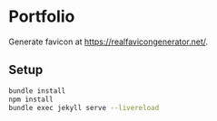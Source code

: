 # Portfolio

Generate favicon at https://realfavicongenerator.net/.

## Setup

```bash
bundle install
npm install
bundle exec jekyll serve --livereload
```
